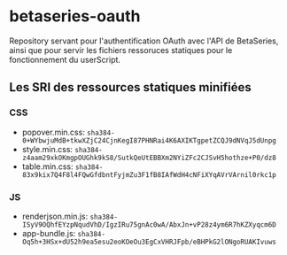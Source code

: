 # betaseries-oauth
Repository servant pour l'authentification OAuth avec l'API de BetaSeries, ainsi que pour servir les fichiers ressoruces statiques pour le fonctionnement du userScript.

## Les SRI des ressources statiques minifiées

### CSS
* popover.min.css: `sha384-0+WYbwjuMdB+tkwXZjC24CjnKegI87PHNRai4K6AXIKTgpetZCQJ9dNVqJ5dUnpg`
* style.min.css:   `sha384-z4aam29xkOKmgpOUGhk9kS8/SutkQeUtEBBXm2NYiZFc2CJSvH5hothze+P0/dz8`
* table.min.css:   `sha384-83x9kix7Q4F8l4FQwGfdbntFyjmZu3F1fB8IAfWdH4cNFiXYqAVrVArnil0rkc1p`

### JS
* renderjson.min.js: `sha384-ISyV9OQhfEYzpNqudVhD/IgzIRu75gnAc0wA/AbxJn+vP28z4ym6R7hKZXyqcm6D`
* app-bundle.js: `sha384-Oq5h+3HSx+dU52h9ea5esu2eoKOeOu3EgCxVHRJFpb/eBHPkG2lONgoRUAKIvuws`